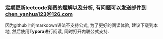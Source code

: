 ### 定期更新leetcode竞赛的题解以及分析, 有问题可以发送邮件到 chen_yanhua123@126.com

因为github上的markdown语法不支持公式, 为了更好的阅读体验, 建议下载到本地, 然后使用**Typora**进行阅读, 同时打开内联公式支持.